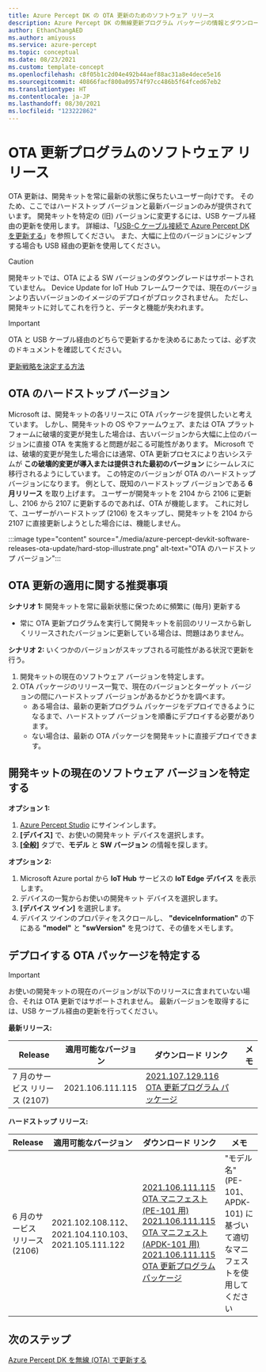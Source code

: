 ```yaml
---
title: Azure Percept DK の OTA 更新のためのソフトウェア リリース
description: Azure Percept DK の無線更新プログラム パッケージの情報とダウンロード リンク
author: EthanChangAED
ms.author: amiyouss
ms.service: azure-percept
ms.topic: conceptual
ms.date: 08/23/2021
ms.custom: template-concept
ms.openlocfilehash: c8f05b1c2d04e492b44aef88ac31a8e4dece5e16
ms.sourcegitcommit: 40866facf800a09574f97cc486b5f64fced67eb2
ms.translationtype: HT
ms.contentlocale: ja-JP
ms.lasthandoff: 08/30/2021
ms.locfileid: "123222862"
---
```

# <a name="software-releases-for-ota-updates"></a>OTA 更新プログラムのソフトウェア リリース

OTA 更新は、開発キットを常に最新の状態に保ちたいユーザー向けです。 そのため、ここではハードストップ バージョンと最新バージョンのみが提供されています。 開発キットを特定の (旧) バージョンに変更するには、USB ケーブル経由の更新を使用します。 詳細は、「[USB-C ケーブル接続で Azure Percept DK を更新する](./how-to-update-via-usb.md)」を参照してください。 また、大幅に上位のバージョンにジャンプする場合も USB 経由の更新を使用してください。

>[!CAUTION]
>開発キットでは、OTA による SW バージョンのダウングレードはサポートされていません。 Device Update for IoT Hub フレームワークでは、現在のバージョンより古いバージョンのイメージのデプロイがブロックされません。 ただし、開発キットに対してこれを行うと、データと機能が失われます。

>[!IMPORTANT]
>OTA と USB ケーブル経由のどちらで更新するかを決めるにあたっては、必ず次のドキュメントを確認してください。
>
>[更新戦略を決定する方法](./how-to-determine-your-update-strategy.md)

## <a name="hard-stop-version-of-ota"></a>OTA のハードストップ バージョン

Microsoft は、開発キットの各リリースに OTA パッケージを提供したいと考えています。 しかし、開発キットの OS やファームウェア、または OTA プラットフォームに破壊的変更が発生した場合は、古いバージョンから大幅に上位のバージョンに直接 OTA を実施すると問題が起こる可能性があります。 Microsoft では、破壊的変更が発生した場合には通常、OTA 更新プロセスにより古いシステムが **この破壊的変更が導入または提供された最初のバージョン** にシームレスに移行されるようにしています。 この特定のバージョンが OTA のハードストップ バージョンになります。 例として、既知のハードストップ バージョンである **6 月リリース** を取り上げます。 ユーザーが開発キットを 2104 から 2106 に更新し、2106 から 2107 に更新するのであれば、OTA が機能します。 これに対して、ユーザーがハードストップ (2106) をスキップし、開発キットを 2104 から 2107 に直接更新しようとした場合には、機能しません。

:::image type="content" source="./media/azure-percept-devkit-software-releases-ota-update/hard-stop-illustrate.png" alt-text="OTA のハードストップ バージョン":::

## <a name="recommendations-for-applying-the-ota-update"></a>OTA 更新の適用に関する推奨事項

**シナリオ 1:** 開発キットを常に最新状態に保つために頻繁に (毎月) 更新する

- 常に OTA 更新プログラムを実行して開発キットを前回のリリースから新しくリリースされたバージョンに更新している場合は、問題はありません。

**シナリオ 2:** いくつかのバージョンがスキップされる可能性がある状況で更新を行う。

1. 開発キットの現在のソフトウェア バージョンを特定します。
1. OTA パッケージのリリース一覧で、現在のバージョンとターゲット バージョンの間にハードストップ バージョンがあるかどうかを調べます。
    - ある場合は、最新の更新プログラム パッケージをデプロイできるようになるまで、ハードストップ バージョンを順番にデプロイする必要があります。
    - ない場合は、最新の OTA パッケージを開発キットに直接デプロイできます。

## <a name="identify-the-current-software-version-of-dev-kit"></a>開発キットの現在のソフトウェア バージョンを特定する

**オプション 1:**

1. [Azure Percept Studio](./overview-azure-percept-studio.md) にサインインします。
1. **[デバイス]** で、お使いの開発キット デバイスを選択します。
1. **[全般]** タブで、**モデル** と **SW バージョン** の情報を探します。

**オプション 2:**

1. Microsoft Azure portal から **IoT Hub** サービスの **IoT Edge デバイス** を表示します。
1. デバイスの一覧からお使いの開発キット デバイスを選択します。
1. **[デバイス ツイン]** を選択します。
1. デバイス ツインのプロパティをスクロールし、 **"deviceInformation"** の下にある **"model"** と **"swVersion"** を見つけて、その値をメモします。

## <a name="identify-the-ota-packages-to-be-deployed"></a>デプロイする OTA パッケージを特定する

>[!IMPORTANT]
>お使いの開発キットの現在のバージョンが以下のリリースに含まれていない場合、それは OTA 更新ではサポートされません。 最新バージョンを取得するには、USB ケーブル経由の更新を行ってください。

**最新リリース:**

|Release|適用可能なバージョン|ダウンロード リンク|メモ|
|---|---|---|---|
|7 月のサービス リリース (2107)|2021.106.111.115|[2021.107.129.116 OTA 更新プログラム パッケージ](https://go.microsoft.com/fwlink/?linkid=2169245)||

**ハードストップ リリース:**

|Release|適用可能なバージョン|ダウンロード リンク|メモ|
|---|---|---|---|
|6 月のサービス リリース (2106)|2021.102.108.112、2021.104.110.103、2021.105.111.122 |[2021.106.111.115 OTA マニフェスト (PE-101 用)](https://go.microsoft.com/fwlink/?linkid=2167127)<br>[2021.106.111.115 OTA マニフェスト (APDK-101 用)](https://go.microsoft.com/fwlink/?linkid=2167235) <br>[2021.106.111.115 OTA 更新プログラム パッケージ](https://go.microsoft.com/fwlink/?linkid=2167128) |"モデル名" (PE-101、APDK-101) に基づいて適切なマニフェストを使用してください|

## <a name="next-steps"></a>次のステップ

[Azure Percept DK を無線 (OTA) で更新する](./how-to-update-over-the-air.md)
